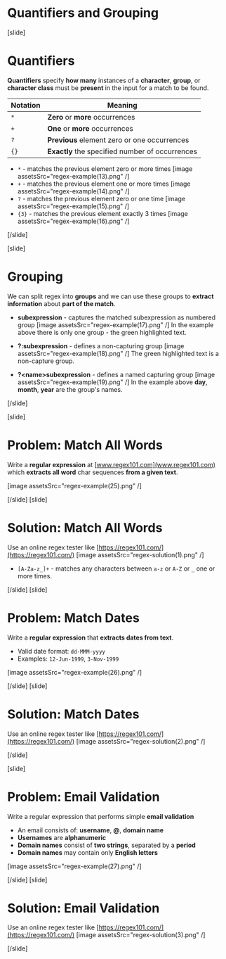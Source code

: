 # Quantifiers and Grouping

[slide]
# Quantifiers 
**Quantifiers** specify **how many** instances of a **character**, **group**, or **character class** must be **present** in the input for a match to be found.

| **Notation** | **Meaning** |
| --- | --- |
|`*`|**Zero** or **more** occurrences|
|`+`|**One** or **more** occurrences|
|`?`|**Previous** element zero or one occurrences|
|`{}`|**Exactly** the specified number of occurrences|

- `*` - matches the previous element zero or more times
[image assetsSrc="regex-example(13).png" /]
- `+` - matches the previous element one or more times
[image assetsSrc="regex-example(14).png" /]
- `?` - matches the previous element zero or one time
[image assetsSrc="regex-example(15).png" /]
- `{3}` - matches the previous element exactly 3 times
[image assetsSrc="regex-example(16).png" /]

[/slide]

[slide]

# Grouping

We can split regex into **groups** and we can use these groups to **extract information** about **part of the match**.

- **subexpression** - captures the matched subexpression as numbered group
[image assetsSrc="regex-example(17).png" /]
In the example above there is only one group - the green highlighted text.

- **?:subexpression** - defines a non-capturing group
[image assetsSrc="regex-example(18).png" /]
The green highlighted text is a non-capture group.

- **?\<name>subexpression** - defines a named capturing group
[image assetsSrc="regex-example(19).png" /]
In the example above **day**, **month**, **year** are the group's names.

[/slide]

[slide]
# Problem: Match All Words

Write a **regular expression** at [www.regex101.com](www.regex101.com) which **extracts all word** char sequences **from a given text**.

[image assetsSrc="regex-example(25).png" /]

[/slide]
[slide]
# Solution: Match All Words
Use an online regex tester like [https://regex101.com/](https://regex101.com/)
[image assetsSrc="regex-solution(1).png" /] 


- `[A-Za-z_]+` - matches any characters between `a-z` or `A-Z` or `_` one or more times. 

[/slide]
[slide]
# Problem: Match Dates

Write a **regular expression** that **extracts dates from text**.

- Valid date format: `dd-MMM-yyyy`
- Examples: `12-Jun-1999`, `3-Nov-1999`

[image assetsSrc="regex-example(26).png" /]

[/slide]
[slide]
# Solution: Match Dates
Use an online regex tester like [https://regex101.com/](https://regex101.com/)
[image assetsSrc="regex-solution(2).png" /] 



[/slide]

[slide]
# Problem: Email Validation

Write a regular expression that performs simple **email validation**
- An email consists of: **username**, **@**, **domain name**
- **Usernames** are **alphanumeric**
- **Domain names** consist of **two strings**, separated by a **period**
- **Domain names** may contain only **English letters**

[image assetsSrc="regex-example(27).png" /]

[/slide]
[slide]
# Solution: Email Validation
Use an online regex tester like [https://regex101.com/](https://regex101.com/)
[image assetsSrc="regex-solution(3).png" /] 




[/slide]